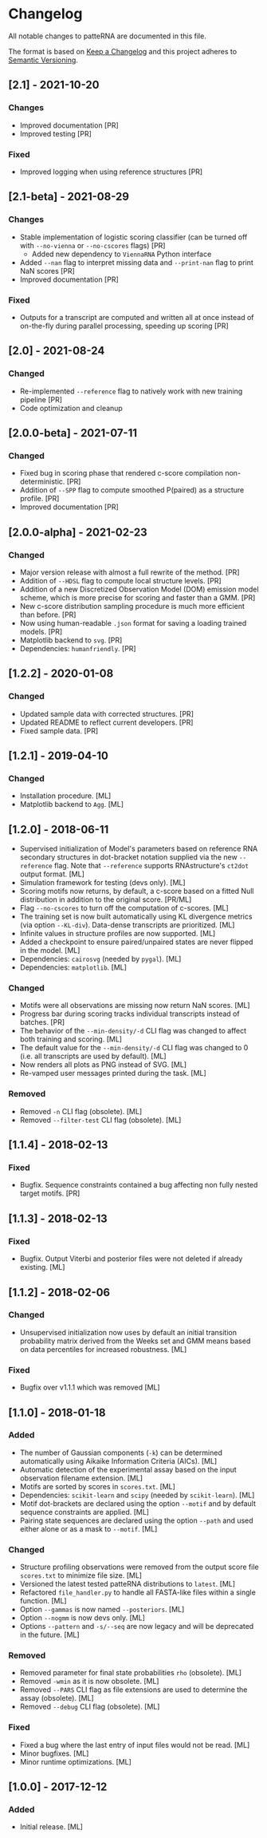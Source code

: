 # Changelog
All notable changes to patteRNA are documented in this file.

The format is based on [Keep a Changelog](http://keepachangelog.com/en/1.0.0/) and this project adheres to [Semantic Versioning](http://semver.org/spec/v2.0.0.html).

## [2.1] - 2021-10-20
### Changes
- Improved documentation [PR]
- Improved testing [PR]

### Fixed
- Improved logging when using reference structures [PR]


## [2.1-beta] - 2021-08-29
### Changes
- Stable implementation of logistic scoring classifier (can be turned off with `--no-vienna` or `--no-cscores` flags) [PR]
  - Added new dependency to `ViennaRNA` Python interface
- Added `--nan` flag to interpret missing data and `--print-nan` flag to print NaN scores [PR]
- Improved documentation [PR]

### Fixed
- Outputs for a transcript are computed and written all at once instead of on-the-fly during parallel processing, speeding up scoring [PR]


## [2.0] - 2021-08-24
### Changed
- Re-implemented `--reference` flag to natively work with new training pipeline [PR]
- Code optimization and cleanup

## [2.0.0-beta] - 2021-07-11
### Changed
- Fixed bug in scoring phase that rendered c-score compilation non-deterministic. [PR]
- Addition of `--SPP` flag to compute smoothed P(paired) as a structure profile. [PR]
- Improved documentation [PR]

## [2.0.0-alpha] - 2021-02-23
### Changed
- Major version release with almost a full rewrite of the method. [PR]
- Addition of `--HDSL` flag to compute local structure levels. [PR]
- Addition of a new Discretized Observation Model (DOM) emission model scheme, which is more precise for scoring and faster than a GMM. [PR]
- New c-score distribution sampling procedure is much more efficient than before. [PR]
- Now using human-readable `.json` format for saving a loading trained models. [PR]
- Matplotlib backend to `svg`. [PR]
- Dependencies: `humanfriendly`. [PR]

## [1.2.2] - 2020-01-08
### Changed
- Updated sample data with corrected structures. [PR]
- Updated README to reflect current developers. [PR]
- Fixed sample data. [PR]

## [1.2.1] - 2019-04-10
### Changed
- Installation procedure. [ML]
- Matplotlib backend to `Agg`. [ML]

## [1.2.0] - 2018-06-11
- Supervised initialization of Model's parameters based on reference RNA secondary structures in dot-bracket notation supplied via the new `--reference` flag. Note that `--reference` supports RNAstructure's `ct2dot` output format. [ML]
- Simulation framework for testing (devs only). [ML]
- Scoring motifs now returns, by default, a c-score based on a fitted Null distribution in addition to the original score. [PR/ML]
- Flag `--no-cscores` to turn off the computation of c-scores. [ML]
- The training set is now built automatically using KL divergence metrics (via option `--KL-div`). Data-dense transcripts are prioritized. [ML]
- Infinite values in structure profiles are now supported. [ML]
- Added a checkpoint to ensure paired/unpaired states are never flipped in the model. [ML]
- Dependencies: `cairosvg` (needed by `pygal`). [ML]
- Dependencies: `matplotlib`. [ML]

### Changed
- Motifs were all observations are missing now return NaN scores. [ML]
- Progress bar during scoring tracks individual transcripts instead of batches. [PR]
- The behavior of the `--min-density/-d` CLI flag was changed to affect both training and scoring. [ML]
- The default value for the `--min-density/-d` CLI flag was changed to 0 (i.e. all transcripts are used by default). [ML]
- Now renders all plots as PNG instead of SVG. [ML]
- Re-vamped user messages printed during the task. [ML]

### Removed
- Removed `-n` CLI flag (obsolete). [ML]
- Removed `--filter-test` CLI flag (obsolete). [ML]


## [1.1.4] - 2018-02-13
### Fixed
- Bugfix. Sequence constraints contained a bug affecting non fully nested target motifs. [PR]

## [1.1.3] - 2018-02-13
### Fixed
- Bugfix. Output Viterbi and posterior files were not deleted if already existing. [ML]


## [1.1.2] - 2018-02-06
### Changed
- Unsupervised initialization now uses by default an initial transition probability matrix derived from the Weeks set and GMM means based on data percentiles for increased robustness. [ML]

### Fixed
- Bugfix over v1.1.1 which was removed [ML]

## [1.1.0] - 2018-01-18
### Added
- The number of Gaussian components (`-k`) can be determined automatically using Aikaike Information Criteria (AICs). [ML]
- Automatic detection of the experimental assay based on the input observation filename extension. [ML]
- Motifs are sorted by scores in `scores.txt`. [ML]
- Dependencies: `scikit-learn` and `scipy` (needed by `scikit-learn`). [ML]
- Motif dot-brackets are declared using the option `--motif` and by default sequence constraints are applied. [ML]
- Pairing state sequences are declared using the option `--path` and used either alone or as a mask to `--motif`. [ML]

### Changed
- Structure profiling observations were removed from the output score file `scores.txt` to minimize file size. [ML]
- Versioned the latest tested patteRNA distributions to `latest`. [ML]
- Refactored `file_handler.py` to handle all FASTA-like files within a single function. [ML]
- Option `--gammas` is now named `--posteriors`. [ML]
- Option `--nogmm` is now devs only. [ML]
- Options `--pattern` and `-s/--seq` are now legacy and will be deprecated in the future. [ML]

### Removed
- Removed parameter for final state probabilities `rho` (obsolete). [ML]
- Removed `-wmin` as it is now obsolete. [ML]
- Removed `--PARS` CLI flag as file extensions are used to determine the assay (obsolete). [ML]
- Removed `--debug` CLI flag (obsolete). [ML]

### Fixed
- Fixed a bug where the last entry of input files would not be read. [ML]
- Minor bugfixes. [ML]
- Minor runtime optimizations. [ML]

## [1.0.0] - 2017-12-12
### Added
- Initial release. [ML]